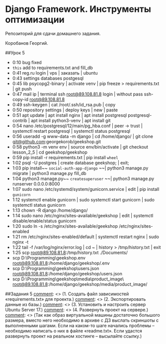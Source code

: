 # Django Framework. Инструменты оптимизации

Репозиторий для сдачи домашнего задания.

Коробанов Георгий.

##Урок 5
* 0:10 bug fixed
* `this` add to requirements.txt and fill_db
* 0:41 reg.ru login | vps | заказать | ubuntu
* 0:43 settings databases postgesql
* 0:45 lib psycopg2-binary | activate venv | pip freeze > requirements.txt | git push
* 0:47 mail ip | terminal ssh root@89.108.81.8 login | without pass ssh-copy-id root@89.108.81.8
* 0:49 ssh-keygen | cat /root/.ssh/id_rsa.pub | copy
* 0:50 repository settings | deploy keys | new | paste
* 0:51 apt update | apt install nginx | apt install postgresql postgresql-contrib | apt install python3-venv | apt install git
* 0:54 nano /etc/postgresql/12/main/pg_hba.conf | peer -> trust | systemctl restart postgresql | systemctl status postgresql
* 0:56 useradd -g www-data -m django | cd /home/django/ | git clone git@github.com:georgekorob/geekshop.git
* 0:58 python3 -m venv env | source env/bin/activate | git checkout lesson_2_5 | cd geekshop/geekshop
* 0:59 pip install -r requirements.txt | pip install `wheel`
* 1:02 psql -U postgres | create database geekshop; | exit;
* 1:03 pip install~~ `social-auth-app-django` ~~| python3 manage.py migrate | python3 manage.py fill_db
* 1:04 python3 manage.py~~ `createsuperuser` ~~| python3 manage.py runserver 0.0.0.0:8000
* 1:07 sudo nano /etc/systemd/system/gunicorn.service | edit | pip install `gunicorn`
* 1:12 systemctl enable gunicorn | sudo systemctl start gunicorn | sudo systemctl status gunicorn
* 1:13 chown -R django /home/django/
* 1:14 sudo nano /etc/nginx/sites-available/geekshop | edit | systemctl disable/enable/status gunicorn
* 1:20 sudo ln -s /etc/nginx/sites-available/geekshop /etc/nginx/sites-enabled
* 1:21 rm /etc/nginx/sites-enabled/default | systemctl restart nginx | sudo nginx -t
* 1:22 tail -f /var/log/nginx/error.log | cd ~ | history > /tmp/history.txt | exit
* 1:25 scp root@89.108.81.8:/tmp/history.txt ./Documents/
* scp D:\Programming\geekshop\.env root@89.108.81.8:/home/django/geekshop/.env
* scp D:\Programming\geekshop\users.json root@89.108.81.8:/home/django/geekshop/users.json
* scp D:\Programming\geekshop\media\product_image\ root@89.108.81.8:/home/django/geekshop/media/product_image/

##Задания 5
[comment]: <> (1. Создать файл зависимостей «requirements.txt» для проекта.)
[comment]: <> (2. Экспортировать данные из базы.)
[comment]: <> (3. Установить и настроить сервер Ubuntu Server 17.)
[comment]: <> (4. Развернуть проект на сервере.)
[comment]: <> (Так как образ виртуальной машины достаточно большого размера, вместо него необходимо в архиве с ДЗ выслать скриншоты с выполненными шагами. Если на каком-то шаге начались проблемы – необходимо написать о них в файле «readme.txt». Если удастся развернуть проект на реальном хостинге – высылайте ссылку.)

[comment]: <> (##Урок 4)
[comment]: <> (* 0:18 basket.delete)
[comment]: <> (* 0:21 basket methods &#40;get_item, save, delete&#41;)
[comment]: <> (* 0:39 basket query set)
[comment]: <> (* 0:58 order get_item and signals)
[comment]: <> (* 1:18 order js)
[comment]: <> (* 2:15 hw)
[comment]: <> (##Задания 4)
[comment]: <> (1. Организовать работу с остатками товара в проекте &#40;попробовать оба способа&#41;.)
[comment]: <> (2. Реализовать обновление статистики заказа через jQuery.)
[comment]: <> (3. Расширить функционал работы с формами при помощи «django-dynamic-formset».)
[comment]: <> (4. *Реализовать асинхронное обновление цены при добавлении нового продукта в заказ.)
[comment]: <> (##Урок 3)
[comment]: <> (* 0:15 photo and lang)
[comment]: <> (* 0:28 basket)
[comment]: <> (* 0:35 models)
[comment]: <> (* 0:53 views)
[comment]: <> (* 1:00 forms)
[comment]: <> (* 1:05 template user dropdown)
[comment]: <> (* 1:19 order templates)
[comment]: <> (* 1:23 views)
[comment]: <> (* 1:32 templates)
[comment]: <> (##Задания 3)
[comment]: <> (1. Создать выпадающее меню для ссылки на личный кабинет пользователя в меню.)
[comment]: <> (2. Создать приложение для работы с заказами пользователя.)
[comment]: <> (3. Создать контроллеры CRUD для заказа на базе Django CBV.)
[comment]: <> (4. Реализовать обновление статуса заказа при совершении покупки.)
[comment]: <> (5. Обновить контроллеры проекта – перевести на Django CBV.)
[comment]: <> (6. *Организовать работу со статусом заказов в админке &#40;имитация обработки заказа в магазине&#41;.)
[comment]: <> (##Урок 2)
[comment]: <> (* 0:08 приложение vk)
[comment]: <> (* 0:11 pip install social_auth_app_django)
[comment]: <> (* 0:12 settings)
[comment]: <> (* 0:16 backend hw)
[comment]: <> (* 0:18 urls)
[comment]: <> (* 0:20 template login)
[comment]: <> (* 0:30 models)
[comment]: <> (* 0:50 forms)
[comment]: <> (* 0:55 view)
[comment]: <> (* 1:01 template profile)
[comment]: <> (* 1:17 settings)
[comment]: <> (* 1:24 pipelines)
[comment]: <> (* 1:43 test)
[comment]: <> (* 1:47 homework)
[comment]: <> (##Задания 2)
[comment]: <> (1. Реализовать в проекте простой вариант аутентификации пользователя через социальную сеть VK+.)
[comment]: <> (2. Поработать со связью моделей «один-к-одному»: создать профиль пользователя и обеспечить возможность его редактирования.)
[comment]: <> (3. Реализовать автоматическое заполнение профиля пользователя при аутентификации через социальную сеть.)
[comment]: <> (4. Проверить работу исключения «AuthForbidden», например, задав при проверке минимальный возраст 100 лет.)
[comment]: <> (5. *Получить и сохранить язык из сети VK+.)
[comment]: <> (6. *Получить и сохранить foto из сети VK+.)
[comment]: <> (##Урок 1)
[comment]: <> (* 0:17 models user activation_key)
[comment]: <> (* 0:23 forms register save)
[comment]: <> (* 0:26 views register post)
[comment]: <> (* 0:31 urls verify)
[comment]: <> (* 0:39 dotenv)
[comment]: <> (* 0:44 .env requirements)
[comment]: <> (* 0:49 template verification)
[comment]: <> (* 1:00 test)
[comment]: <> (* 1:17 request self)
[comment]: <> (* 1:20 DebuggingServer)
[comment]: <> (* 1:27 mainapp.context_processors)
[comment]: <> (* 1:34 mail)
[comment]: <> (##Задания 1)
[comment]: <> (1. Организовать выдачу сообщения об успешной отправке письма с кодом подтверждения в окне регистрации пользователя.)
[comment]: <> (2. Реализовать активацию пользователя при переходе по ссылке из письма.)
[comment]: <> (3. Создать контекстный процессор для корзины и скорректировать код контроллеров основного приложения.)
[comment]: <> (<br>При отправке домашнего задания не нужно отправлять папку с виртуальным окружением &#40;если она есть в проекте – просто удалите&#41;. Можно проверить по объему: если больше 50 МБ – значит папка с виртуальным окружением есть.)